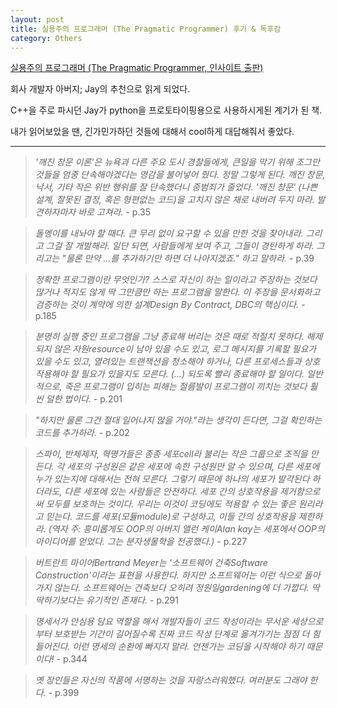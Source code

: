 ```yaml
---
layout: post
title: 실용주의 프로그래머 (The Pragmatic Programmer) 후기 & 독후감
category: Others
---
```


[실용주의 프로그래머 (The Pragmatic Programmer, 인사이트 출판)](http://www.yes24.com/Product/Goods/12501565)

회사 개발자 아버지; Jay의 추천으로 읽게 되었다.

C++을 주로 파시던 Jay가 python을 프로토타이핑용으로 사용하시게된 계기가 된 책.

내가 읽어보았을 땐, 긴가민가하던 것들에 대해서 cool하게 대답해줘서 좋았다.

<!--description-->
***

>_'깨진 창문 이론'은 뉴욕과 다른 주요 도시 경찰들에게, 큰일을 막기 위해 조그만 것들을 엄중 단속해야겠다는 영감을 불어넣어 줬다. 정말 그렇게 된다. 깨진 창문, 낙서, 기타 작은 위반 행위를 잘 단속했더니 중범죄가 줄었다. '깨진 창문' (나쁜 설계, 잘못된 결정, 혹은 형편없는 코드)을 고치지 않은 채로 내버려 두지 마라. 발견하자마자 바로 고쳐라._ - p.35

>_돌멩이를 내놔야 할 때다. 큰 무리 없이 요구할 수 있을 만한 것을 찾아내라. 그리고 그걸 잘 개발해라. 일단 되면, 사람들에게 보여 주고, 그들이 경탄하게 하라. 그리고는 "물론 만약 ...를 추가하기만 하면 더 나아지겠죠." 하고 말하라._ - p.39

>_정확한 프로그램이란 무엇인가? 스스로 자신이 하는 일이라고 주장하는 것보다 많거나 적지도 않게 딱 그만큼만 하는 프로그램을 말한다. 이 주장을 문서화하고 검증하는 것이 계약에 의한 설계Design By Contract, DBC의 핵심이다._ - p.185

>_분명히 실행 중인 프로그램을 그냥 종료해 버리는 것은 때로 적절치 못하다. 해제되지 않은 자원resource이 남아 있을 수도 있고, 로그 메시지를 기록할 필요가 있을 수도 있고, 열려있는 트랜잭션을 청소해야 하거나, 다른 프로세스들과 상호작용해야 할 필요가 있을지도 모른다. (...) 되도록 빨리 종료해야 할 일이다. 일반적으로, 죽은 프로그램이 입히는 피해는 절름발이 프로그램이 끼치는 것보다 훨씬 덜한 법이다._ - p.201

>_"하지만 물론 그건 절대 일어나지 않을 거야."라는 생각이 든다면, 그걸 확인하는 코드를 추가하라._ - p.202

>_스파이, 반체제자, 혁명가들은 종종 세포cell라 불리는 작은 그룹으로 조직을 만든다. 각 세포의 구성원은 같은 세포에 속한 구성원만 알 수 있으며, 다른 세포에 누가 있는지에 대해서는 전혀 모른다. 그렇기 때문에 하나의 세포가 발각된다 하더라도, 다른 세포에 있는 사람들은 안전하다. 세포 간의 상호작용을 제거함으로써 모두를 보호하는 것이다. 우리는 이것이 코딩에도 적용할 수 있는 좋은 원리라고 믿는다. 코드를 세포(모듈module)로 구성하고, 이들 간의 상호작용을 제한하라. (역자 주: 흥미롭게도 OOP의 아버지 앨런 케이Alan kay는 세포에서 OOP의 아이디어를 얻었다. 그는 분자생물학을 전공했다.)_ - p.227

>_버트란트 마이어Bertrand Meyer는 '소프트웨어 건축Software Construction'이라는 표현을 사용한다. 하지만 소프트웨어는 이런 식으로 돌아가지 않는다. 소프트웨어는 건축보다 오히려 정원일gardening에 더 가깝다. 딱딱하기보다는 유기적인 존재다._ - p.291

>_명세서가 안심용 담요 역할을 해서 개발자들이 코드 작성이라는 무서운 세상으로부터 보호받는 기간이 길어질수록 진짜 코드 작성 단계로 옮겨가기는 점점 더 힘들어진다. 이런 명세의 순환에 빠지지 말라. 언젠가는 코딩을 시작해야 하기 때문이다!_ - p.344

>_옛 장인들은 자신의 작품에 서명하는 것을 자랑스러워했다. 여러분도 그래야 한다._ - p.399



